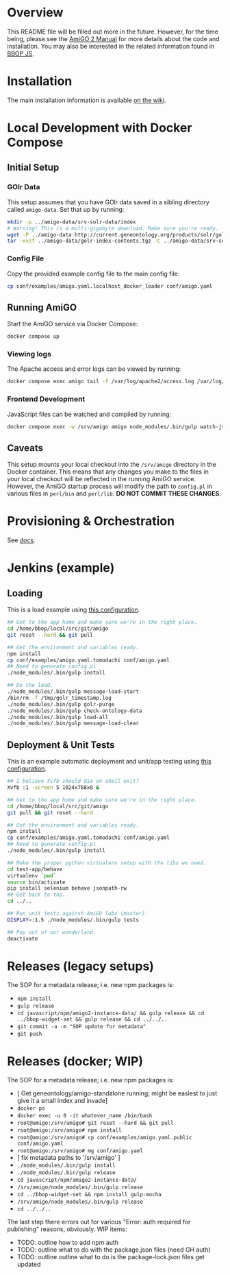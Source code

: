# Overview

  This README file will be filled out more in the future. However, for
  the time being, please see the
  [AmiGO 2 Manual](http://wiki.geneontology.org/index.php/AmiGO_2_Manual)
  for more details about the code and installation. You may also be
  interested in the related information found in
  [BBOP JS](https://github.com/berkeleybop/bbop-js).

# Installation

The main installation information is available
[on the wiki](http://wiki.geneontology.org/index.php/AmiGO_2_Manual:_Installation).

# Local Development with Docker Compose

## Initial Setup

### GOlr Data

This setup assumes that you have GOlr data saved in a sibling directory called `amigo-data`. Set that up by running:

```bash
mkdir -p ../amigo-data/srv-solr-data/index
# Warning! This is a multi-gigabyte download. Make sure you're ready.
wget -P ../amigo-data http://current.geneontology.org/products/solr/golr-index-contents.tgz
tar -xvzf ../amigo-data/golr-index-contents.tgz -C ../amigo-data/srv-solr-data/index
```

### Config File

Copy the provided example config file to the main config file:

```bash
cp conf/examples/amigo.yaml.localhost_docker_loader conf/amigo.yaml
````

## Running AmiGO

Start the AmiGO service via Docker Compose:

```bash
docker compose up
```

### Viewing logs

The Apache access and error logs can be viewed by running:

```bash
docker compose exec amigo tail -f /var/log/apache2/access.log /var/log/apache2/error.log
```

### Frontend Development

JavaScript files can be watched and compiled by running:

```bash
docker compose exec -w /srv/amigo amigo node_modules/.bin/gulp watch-js
````

## Caveats

This setup mounts your local checkout into the `/srv/amigo` directory in the Docker container. This means that any changes you make to the files in your local checkout will be reflected in the running AmiGO service. However, the AmiGO startup process will modify the path to `config.pl` in various files in `perl/bin` and `perl/lib`. **DO NOT COMMIT THESE CHANGES**.

# Provisioning & Orchestration

See [docs](provision/production/PRODUCTION_PROVISION_README.md).

# Jenkins (example)

## Loading

This is a load example using
[this configuration](https://github.com/geneontology/amigo/blob/master/conf/examples/amigo.yaml.tomodachi).

```bash
## Get to the app home and make sure we're in the right place.
cd /home/bbop/local/src/git/amigo
git reset --hard && git pull

## Get the environment and variables ready.
npm install
cp conf/examples/amigo.yaml.tomodachi conf/amigo.yaml
## Need to generate config.pl
./node_modules/.bin/gulp install

## Do the load.
./node_modules/.bin/gulp message-load-start
/bin/rm -f /tmp/golr_timestamp.log
./node_modules/.bin/gulp golr-purge
./node_modules/.bin/gulp check-ontology-data
./node_modules/.bin/gulp load-all
./node_modules/.bin/gulp message-load-clear
```

## Deployment & Unit Tests

This is an example automatic deployment and unit/app testing using
[this configuration](https://github.com/geneontology/amigo/blob/master/conf/examples/amigo.yaml.tomodachi).

```bash
## I believe Xvfb should die on shell exit?
Xvfb :1 -screen 5 1024x768x8 &

## Get to the app home and make sure we're in the right place.
cd /home/bbop/local/src/git/amigo
git pull && git reset --hard

## Get the environment and variables ready.
npm install
cp conf/examples/amigo.yaml.tomodachi conf/amigo.yaml
## Need to generate config.pl
./node_modules/.bin/gulp install

## Make the proper python virtualenv setup with the libs we need.
cd test-app/behave
virtualenv `pwd`
source bin/activate
pip install selenium behave jsonpath-rw
## Get back to top.
cd ../..

## Run unit tests against AmiGO labs (master).
DISPLAY=:1.5 ./node_modules/.bin/gulp tests

## Pop out of our wonderland.
deactivate
```

# Releases (legacy setups)

The SOP for a metadata release; i.e. new npm packages is:

* `npm install`
* `gulp release`
* `cd javascript/npm/amigo2-instance-data/ && gulp release && cd ../bbop-widget-set && gulp release && cd ../../..`
* `git commit -a -m "SOP update for metadata"`
* `git push`

# Releases (docker; WIP)

The SOP for a metadata release; i.e. new npm packages is:

* [ Get geneontology/amigo-standalone running; might be easiest to just give it a small index and invade]
* `docker ps`
* `docker exec -u 0 -it whatever_name /bin/bash`
* `root@amigo:/srv/amigo# git reset --hard && git pull`
* `root@amigo:/srv/amigo# npm install`
* `root@amigo:/srv/amigo# cp conf/examples/amigo.yaml.public conf/amigo.yaml`
* `root@amigo:/srv/amigo# mg conf/amigo.yaml`
* [ fix metadata paths to '/srv/amigo' ]
* `./node_modules/.bin/gulp install`
* `./node_modules/.bin/gulp release`
* `cd javascript/npm/amigo2-instance-data/`
* `/srv/amigo/node_modules/.bin/gulp release`
* `cd ../bbop-widget-set && npm install gulp-mocha`
* `/srv/amigo/node_modules/.bin/gulp release`
* `cd ../../..`

The last step there errors out for various "Error: auth required for publishing" reasons, obviously.
WIP items:

* TODO: outline how to add npm auth
* TODO: outline what to do with the package.json files (need GH auth)
* TODO: outline outline what to do is the package-lock.json files get updated
